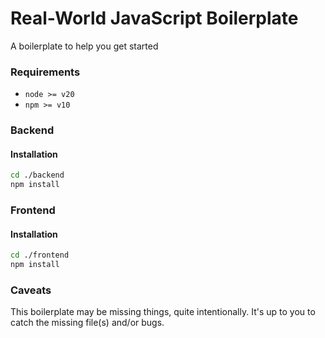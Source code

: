 # Real-World JavaScript Boilerplate
A boilerplate to help you get started

### Requirements
- `node >= v20`
- `npm >= v10`

### Backend

#### Installation
```bash
cd ./backend
npm install
```

### Frontend

#### Installation
```bash
cd ./frontend
npm install
```

### Caveats
This boilerplate may be missing things, quite intentionally. It's up to you to catch the missing file(s) and/or bugs.